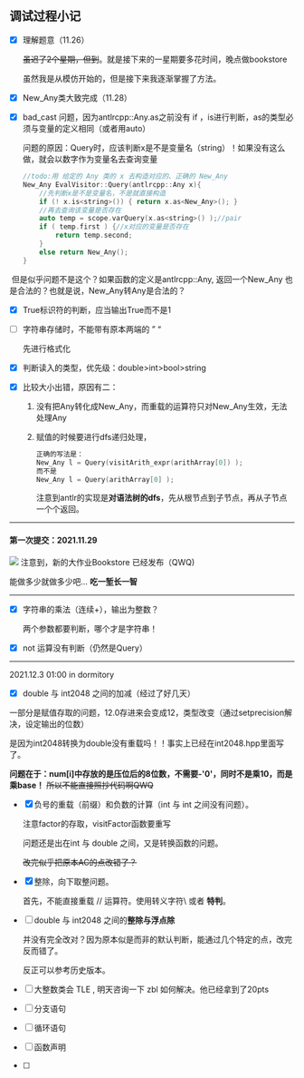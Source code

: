 ## 调试过程小记

- [x] 理解题意（11.26）

  ~~虽迟了2个星期，但到~~。就是接下来的一星期要多花时间，晚点做bookstore

  虽然我是从模仿开始的，但是接下来我逐渐掌握了方法。

- [x] New_Any类大致完成（11.28）

- [x] bad_cast 问题，因为antlrcpp::Any.as之前没有 if ，is进行判断，as的类型必须与变量的定义相同（或者用auto）

  问题的原因：Query时，应该判断x是不是变量名（string）！如果没有这么做，就会以数字作为变量名去查询变量

  ```cpp
  //todo:用 给定的 Any 类的 x 去构造对应的、正确的 New_Any
  New_Any EvalVisitor::Query(antlrcpp::Any x){
      //先判断x是不是变量名，不是就直接构造
      if (! x.is<string>()) { return x.as<New_Any>(); }
      //再去查询该变量是否存在
      auto temp = scope.varQuery(x.as<string>() );//pair
      if ( temp.first ) {//x对应的变量是否存在
          return temp.second;
      }
      else return New_Any();
  }
  ```

​		但是似乎问题不是这个？如果函数的定义是antlrcpp::Any, 返回一个New_Any 也是合法的？也就是说，New_Any转Any是合法的？

- [x] True标识符的判断，应当输出True而不是1

- [ ] 字符串存储时，不能带有原本两端的 ” “ 

  先进行格式化

- [x] 判断读入的类型，优先级：double>int>bool>string

- [x] 比较大小出错，原因有二：

  1. 没有把Any转化成New_Any，而重载的运算符只对New_Any生效，无法处理Any

  2. 赋值的时候要进行dfs递归处理，

     ```cpp
     正确的写法是：
     New_Any l = Query(visitArith_expr(arithArray[0]) );
     而不是
     New_Any l = Query(arithArray[0] );
     ```

     注意到antlr的实现是**对语法树的dfs**，先从根节点到子节点，再从子节点一个个返回。

---

#### 第一次提交：2021.11.29

![](https://s3.bmp.ovh/imgs/2021/11/1a28dbf69b4b8907.png)
注意到，新的大作业Bookstore 已经发布（QWQ) 

能做多少就做多少吧... **吃一堑长一智**

---

- [x] 字符串的乘法（连续+），输出为整数？

  两个参数都要判断，哪个才是字符串！

- [x] not 运算没有判断（仍然是Query）

---

2021.12.3  01:00  in dormitory

- [x] double 与 int2048 之间的加减（经过了好几天）

​		一部分是赋值存取的问题，12.0存进来会变成12，类型改变（通过setprecision解决，设定输出的位数）

​		是因为int2048转换为double没有重载吗！！事实上已经在int2048.hpp里面写了。

​		**问题在于：num[i]中存放的是压位后的8位数，不需要-'0'，同时不是乘10，而是乘base！** ~~所以不能直接照抄代码啊QWQ~~

- [x] 负号的重载（前缀）和负数的计算（int 与 int 之间没有问题）。

  注意factor的存取，visitFactor函数要重写

  问题还是出在int 与 double 之间，又是转换函数的问题。

  ~~改完似乎把原本AC的点改错了？~~

- [x] 整除，向下取整问题。

  首先，不能直接重载 // 运算符。使用转义字符\ 或者 **特判**。

- [ ] double 与 int2048 之间的**整除与浮点除**

  并没有完全改对？因为原本似是而非的默认判断，能通过几个特定的点，改完反而错了。

  反正可以参考历史版本。

- [ ] 大整数类会 TLE , 明天咨询一下 zbl 如何解决。他已经拿到了20pts
- [ ] 分支语句
- [ ] 循环语句
- [ ] 函数声明
- [ ] 


